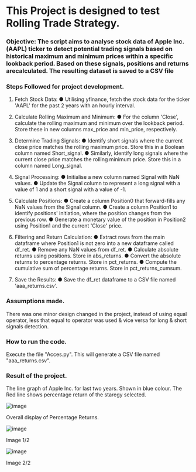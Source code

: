 # This Project is designed to test Rolling Trade Strategy.

### Objective: The script aims to analyse stock data of Apple Inc. (AAPL) ticker to detect potential trading signals based on historical maximum and minimum prices within a specific lookback period. Based on these  signals, positions and returns arecalculated. The resulting dataset is saved to a CSV file

### Steps Followed for project development.
1. Fetch Stock Data:
   ● Utilising yfinance, fetch the stock data for the ticker 'AAPL' for the past 2 years with an hourly interval.

3. Calculate Rolling Maximum and Minimum:
   ● For the column 'Close', calculate the rolling maximum and minimum over the lookback period. Store these in new columns max_price and min_price, respectively.

5. Determine Trading Signals:
   ● Identify short signals where the current close price matches the rolling maximum price. Store this in a Boolean column named Short_signal.
   ● Similarly, identify long signals where the current close price matches the rolling minimum price. Store this in a column named Long_signal.

7. Signal Processing:
   ● Initialise a new column named Signal with NaN values.
   ● Update the Signal column to represent a long signal with a value of 1 and a short signal with a value of -1.

9. Calculate Positions:
   ● Create a column Position0 that forward-fills any NaN values from the Signal column.
   ● Create a column Position1 to identify positions' initiation, where the position changes from the previous row.
   ● Generate a monetary value of the position in Position2 using Position1 and the current 'Close' price.

11. Filtering and Return Calculation:
    ● Extract rows from the main dataframe where Position1 is not zero into a new dataframe called df_ret.
    ● Remove any NaN values from df_ret.
    ● Calculate absolute returns using positions. Store in abs_returns.
    ● Convert the absolute returns to percentage returns. Store in pct_returns.
    ● Compute the cumulative sum of percentage returns. Store in pct_returns_cumsum.

13. Save the Results:
    ● Save the df_ret dataframe to a CSV file named 'aaa_returns.csv'.

### Assumptions made. 
There was one minor design changed in the project, instead of using equal operator, less that equal to operator was used & vice versa for long & short signals detection.

### How to run the code.
Execute the file "Acces.py". This will generate a CSV file named "aaa_returns.csv".

### Result of the project.
The line graph of Apple Inc. for last two years. Shown in blue colour. The Red line shows percentage return of the staregy selected.

![image](https://github.com/user-attachments/assets/290e0081-ac96-4916-ba21-275cca525d21)

Overall display of Percentage Returns.

![image](https://github.com/user-attachments/assets/045cd5eb-3d93-47f7-9168-09c51673e21f)

Image 1/2

![image](https://github.com/user-attachments/assets/33e636c9-c700-45f9-9776-06b53d26aa19)

Image 2/2


